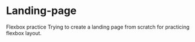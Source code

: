 # Landing-page
Flexbox practice
Trying to create a landing page from scratch for practicing flexbox layout.
